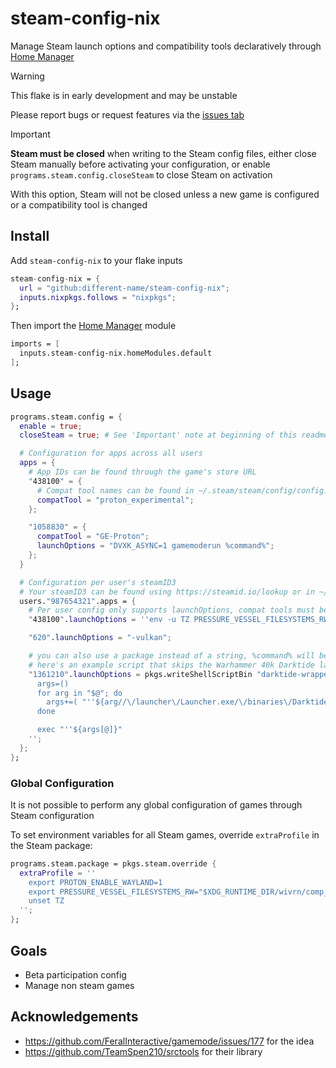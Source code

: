 # steam-config-nix

Manage Steam launch options and compatibility tools declaratively through [Home Manager](https://github.com/nix-community/home-manager)

> [!WARNING]
> This flake is in early development and may be unstable
> 
> Please report bugs or request features via the [issues tab](https://github.com/different-name/steam-launch.nix/issues)

> [!IMPORTANT]  
> **Steam must be closed** when writing to the Steam config files, either close Steam manually before activating your configuration, or enable `programs.steam.config.closeSteam` to close Steam on activation
> 
> With this option, Steam will not be closed unless a new game is configured or a compatibility tool is changed

## Install

Add `steam-config-nix` to your flake inputs

```nix
steam-config-nix = {
  url = "github:different-name/steam-config-nix";
  inputs.nixpkgs.follows = "nixpkgs";
};
```

Then import the [Home Manager](https://github.com/nix-community/home-manager) module

```nix
imports = [
  inputs.steam-config-nix.homeModules.default
];
```

## Usage

```nix
programs.steam.config = {
  enable = true;
  closeSteam = true; # See 'Important' note at beginning of this readme

  # Configuration for apps across all users
  apps = {
    # App IDs can be found through the game's store URL
    "438100" = {
      # Compat tool names can be found in ~/.steam/steam/config/config.vdf under  "CompatToolMapping"
      compatTool = "proton_experimental";
    };

    "1058830" = {
      compatTool = "GE-Proton";
      launchOptions = "DVXK_ASYNC=1 gamemoderun %command%";
    };
  }

  # Configuration per user's steamID3
  # Your steamID3 can be found using https://steamid.io/lookup or in ~/.steam/steam/userdata
  users."987654321".apps = {
    # Per user config only supports launchOptions, compat tools must be set globally
    "438100".launchOptions = ''env -u TZ PRESSURE_VESSEL_FILESYSTEMS_RW="$XDG_RUNTIME_DIR/wivrn/comp_ipc" %command%'';

    "620".launchOptions = "-vulkan";

    # you can also use a package instead of a string, %command% will be passed to it
    # here's an example script that skips the Warhammer 40k Darktide launcher
    "1361210".launchOptions = pkgs.writeShellScriptBin "darktide-wrapper" ''
      args=()
      for arg in "$@"; do
        args+=( "''${arg//\/launcher\/Launcher.exe/\/binaries\/Darktide.exe}" )
      done

      exec "''${args[@]}"
    '';
  };
};
```

### Global Configuration

It is not possible to perform any global configuration of games through Steam configuration

To set environment variables for all Steam games, override `extraProfile` in the Steam package:

```nix
programs.steam.package = pkgs.steam.override {
  extraProfile = ''
    export PROTON_ENABLE_WAYLAND=1
    export PRESSURE_VESSEL_FILESYSTEMS_RW="$XDG_RUNTIME_DIR/wivrn/comp_ipc"
    unset TZ
  '';
};
```

## Goals

- Beta participation config
- Manage non steam games

## Acknowledgements

- https://github.com/FeralInteractive/gamemode/issues/177 for the idea
- https://github.com/TeamSpen210/srctools for their library
